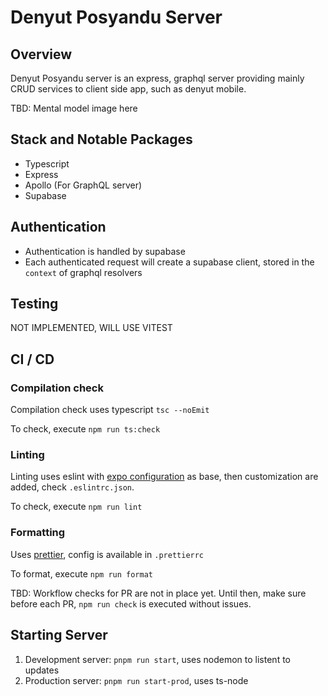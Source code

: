 # Denyut Posyandu Server

## Overview

Denyut Posyandu server is an express, graphql server providing mainly CRUD services to client side app, such as denyut mobile.

TBD: Mental model image here

## Stack and Notable Packages

- Typescript
- Express
- Apollo (For GraphQL server)
- Supabase

## Authentication

- Authentication is handled by supabase
- Each authenticated request will create a supabase client, stored in the `context` of graphql resolvers

## Testing

NOT IMPLEMENTED, WILL USE VITEST

## CI / CD

### Compilation check

Compilation check uses typescript `tsc --noEmit`

To check, execute `npm run ts:check`

### Linting

Linting uses eslint with [expo configuration](https://github.com/expo/expo/tree/main/packages/eslint-config-universe#customizing-prettier) as base, then customization are added, check `.eslintrc.json`.

To check, execute `npm run lint`

### Formatting

Uses [prettier](https://prettier.io/), config is available in `.prettierrc`

To format, execute `npm run format`

TBD: Workflow checks for PR are not in place yet. Until then, make sure before each PR, `npm run check` is executed without issues.

## Starting Server

1. Development server: `pnpm run start`, uses nodemon to listent to updates
2. Production server: `pnpm run start-prod`, uses ts-node
